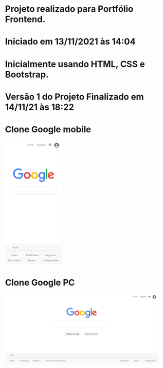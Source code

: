 # Projeto realizado para Portfólio Frontend.
# Iniciado em 13/11/2021 às 14:04
# Inicialmente usando HTML, CSS e Bootstrap.
# Versão 1 do Projeto Finalizado em 14/11/21 às 18:22

# Clone Google mobile
![Clone Google na tela de um celular](https://github.com/Pedro-costa99/portfolio-layout-google/blob/main/images/screencapture-mobile.png)
# Clone Google PC
![Clone Google na tela de um computador](https://github.com/Pedro-costa99/portfolio-layout-google/blob/main/images/screencapture-1366x768.png)
